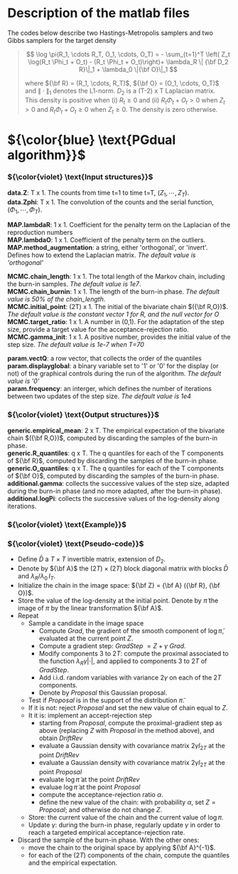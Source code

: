


# Description of the matlab files

The codes below describe two Hastings-Metropolis samplers and two Gibbs samplers for the target density
  > $$ \log \pi(R_1, \cdots R_T, O_1, \cdots, O_T) =  - \sum_{t=1}^T \left( Z_t  \log(R_t \Phi_t + O_t) - (R_t \Phi_t + O_t)\right)+ \lambda_R \| {\bf D_2 R}\|_1 + \lambda_0 \|{\bf O}\|_1 $$
  > 
  > where ${\bf R} = (R_1, \cdots, R_T)$, ${\bf O} = (O_1, \cdots, O_T)$ and $\|\cdot\|_1$ denotes the L1-norm.   $D_2$ is a (T-2) x T Laplacian matrix.    
  > This density is positive when (i) $R_t \geq 0$ and (ii) $R_t\Phi_t+ O_t > 0$ when $Z_t >0$ and $R_t \Phi_t + O_t \geq 0$ when $Z_t \geq 0$.  The density is zero otherwise.
  
  
# ${\color{blue} \text{PGdual algorithm}}$

### ${\color{violet} \text{Input structures}}$

**data.Z**: T x 1.  The counts from time t=1 to time t=T, $(Z_1, \cdots, Z_T)$.    
**data.Zphi**: T x 1. The convolution of the counts and the serial function, $(\Phi_1, \cdots, \Phi_T)$.  

**MAP.lambdaR**: 1 x 1. Coefficient for the penalty term on the Laplacian of the reproduction numbers  
**MAP.lambdaO**: 1 x 1. Coefficient of the penalty term on the outliers.  
**MAP.method_augmentation**: a string, either 'orthogonal', or 'invert'. Defines how to extend the Laplacian matrix.  *The default value is 'orthogonal'*

**MCMC.chain_length**: 1 x 1. The total length of the Markov chain, including the burn-in samples.  *The default value is 1e7*.  
**MCMC.chain_burnin**: 1 x 1. The length of the burn-in phase.  *The default value is 50% of the chain_length*.  
**MCMC.initial_point**: (2T) x 1. The initial of the bivariate chain $({\bf R,O})$.  *The default value is the constant vector 1 for R, and the null vector for O*  
**MCMC.target_ratio**: 1 x 1. A number in (0,1). For the adaptation of the step size, provide a target value for the acceptance-rejection ratio.  
**MCMC.gamma_init**: 1 x 1. A positive number, provides the initial value of the step size.  *The default value is 1e-7 when T=70*

**param.vectQ**: a row vector, that collects the order of the quantiles    
**param.displayglobal**: a binary variable set to '1' or '0' for the display (or not) of the graphical controls during the run of the algorithm.  *The default value is '0'*  
**param.frequency**: an interger, which defines the number of iterations between two updates of the step size.  *The default value is 1e4*

### ${\color{violet} \text{Output structures}}$
**generic.empirical_mean**: 2 x T. The empirical expectation of the bivariate chain $({\bf R,O})$, computed by discarding the samples of the burn-in phase.  
**generic.R_quantiles**: q x T. The q quantiles for each of the T components of ${\bf R}$,  computed by discarding the samples of the burn-in phase.  
**generic.O_quantiles**: q x T. The q quantiles for each of the T components of ${\bf O}$,  computed by discarding the samples of the burn-in phase.  
**additional.gamma**: collects the successive values of the step size, adapted during the burn-in phase (and no more adapted, after the burn-in phase).  
**additional.logPi**: collects the successive values of the log-density along iterations.   

### ${\color{violet} \text{Example}}$

### ${\color{violet} \text{Pseudo-code}}$
* Define $\bar D$ a $T \times T$ invertible matrix, extension of $D_2$. 
* Denote by ${\bf A}$ the $(2T) \times (2T)$ block diagonal matrix with blocks $\bar D$ and $\lambda_R/\lambda_0  \, I_T$.  
* Initialize the chain in the image space: ${\bf Z} = {\bf A} ({\bf R}, {\bf O})$.
* Store the value of the log-density at the initial point. Denote by $\tilde \pi$ the image of $\pi$ by the linear transformation ${\bf A}$.
* Repeat
  * Sample a candidate in the image space 
    * Compute *Grad*, the gradient of the smooth component of $\log \tilde \pi$, evaluated at the current point $Z$.
    * Compute a gradient step: *GradStep* $= Z +\gamma$ *Grad*.
    * Modify components $3$ to $2T$: compute the proximal associated to the function $\lambda_R \gamma |\cdot|$, and applied to components $3$ to $2T$ of *GradStep*.
    * Add i.i.d. random variables with variance $2 \gamma$ on each of the $2T$ components. 
    * Denote by *Proposal* this Gaussian proposal. 
  * Test if *Proposal* is in the support of the distribution $\tilde \pi$.
  * If it is not: reject *Proposal* and set the new value of chain equal to $Z$.
  * It it is: implement an accept-rejection step
    * starting from *Proposal*, compute the proximal-gradient step as above (replacing $Z$ with *Proposal* in the method above), and obtain *DriftRev*
    * evaluate a Gaussian density with covariance matrix $2 \gamma I_{2T}$ at the point *DriftRev*
    * evaluate a Gaussian density with covariance matrix $2 \gamma I_{2T}$ at the point *Proposal*
    * evaluate $\log \tilde \pi$ at the point *DriftRev*
    * evaluae $\log \tilde \pi$ at the point *Proposal*
    * compute the acceptance-rejection ratio $\alpha$.
    * define the new value of the chain: with probability $\alpha$, set $Z = Proposal$; and otherwise do not change $Z$.
  * Store: the current value of the chain and the current value of $\log \pi$.
  * Update $\gamma$: during the burn-in phase, regularly update $\gamma$ in order to reach a targeted empirical acceptance-rejection rate.
* Discard the sample of the burn-in phase. With the other ones: 
  * move the chain to the original space by applying ${\bf A}^{-1}$.
  * for each of the $(2T)$ components of the chain, compute the quantiles and the empirical expectation. 



